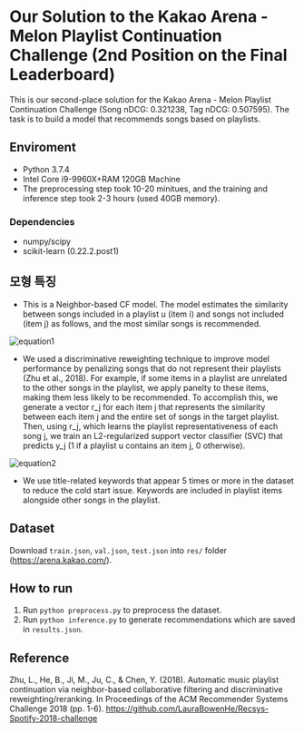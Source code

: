 # Our Solution to the Kakao Arena - Melon Playlist Continuation Challenge (2nd Position on the Final Leaderboard)

This is our second-place solution for the Kakao Arena - Melon Playlist Continuation Challenge (Song nDCG: 0.321238, Tag nDCG: 0.507595). The task is to build a model that recommends songs based on playlists.

## Enviroment

  - Python 3.7.4
  - Intel Core i9-9960X+RAM 120GB Machine
  - The preprocessing step took 10-20 minitues, and the training and inference step took 2-3 hours (used 40GB memory).

### Dependencies

 - numpy/scipy
 - scikit-learn (0.22.2.post1)
 
## 모형 특징

 - This is a Neighbor-based CF model. The model estimates the similarity between songs included in a playlist u (item i) and songs not included (item j) as follows, and the most similar songs is recommended.
 
 ![equation1](https://user-images.githubusercontent.com/13177827/92404879-6cf6d100-f16f-11ea-9426-53a4c18e78ba.JPG)

- We used a discriminative reweighting technique to improve model performance by penalizing songs that do not represent their playlists (Zhu et al., 2018). For example, if some items in a playlist are unrelated to the other songs in the playlist, we apply panelty to these items, making them less likely to be recommended. To accomplish this, we generate a vector r_j for each item j that represents the similarity between each item j and the entire set of songs in the target playlist. Then, using r_j, which learns the playlist representativeness of each song j, we train an L2-regularized support vector classifier (SVC) that predicts y_j (1 if a playlist u contains an item j, 0 otherwise).
 
 ![equation2](https://user-images.githubusercontent.com/13177827/92404878-6bc5a400-f16f-11ea-88f5-afd636b3ac1f.JPG)

  - We use title-related keywords that appear 5 times or more in the dataset to reduce the cold start issue. Keywords are included in playlist items alongside other songs in the playlist.
 
## Dataset

 Download `train.json`, `val.json`, `test.json` into `res/` folder (https://arena.kakao.com/).

## How to run

 1. Run `python preprocess.py` to preprocess the dataset. 
 2. Run `python inference.py` to generate recommendations which are saved in `results.json`.

## Reference

Zhu, L., He, B., Ji, M., Ju, C., & Chen, Y. (2018). Automatic music playlist continuation via neighbor-based collaborative filtering and discriminative reweighting/reranking. In Proceedings of the ACM Recommender Systems Challenge 2018 (pp. 1-6). https://github.com/LauraBowenHe/Recsys-Spotify-2018-challenge
